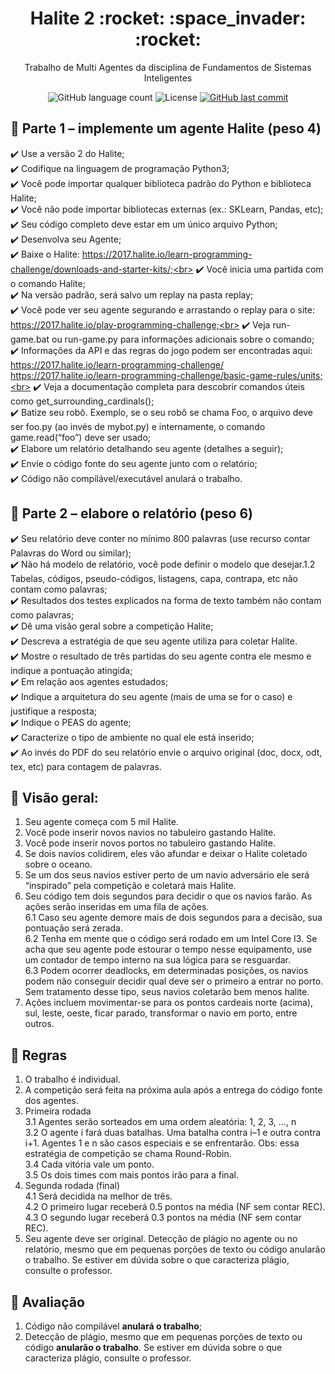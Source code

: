<h1 align="center">
  Halite 2 :rocket: :space_invader: :rocket:
</h1>

<p align="center">Trabalho de Multi Agentes da disciplina de Fundamentos de Sistemas Inteligentes</a>
</p>

<p align="center">
  
  <img alt="GitHub language count" src="https://img.shields.io/github/languages/count/dpalmas/halite2?color=0000FF">

  <img alt="License" src="https://img.shields.io/github/license/dpalmas/halite2?color=0000FF&logo=MIT">
  
  <a href="https://github.com/dpalmas/cc/commits/master">
    <img alt="GitHub last commit" src="https://img.shields.io/github/last-commit/dpalmas/halite2?color=0000FF">
  </a>
</p>

## :pencil: Parte 1 – implemente um agente Halite (peso 4)

:heavy_check_mark: Use a versão 2 do Halite;<br>
:heavy_check_mark: Codifique na linguagem de programação Python3;<br>
:heavy_check_mark: Você pode importar qualquer biblioteca padrão do Python e biblioteca Halite;<br>
:heavy_check_mark: Você não pode importar bibliotecas externas (ex.: SKLearn, Pandas, etc);<br>
:heavy_check_mark: Seu código completo deve estar em um único arquivo Python;<br>
:heavy_check_mark: Desenvolva seu Agente;<br>
:heavy_check_mark: Baixe o Halite: https://2017.halite.io/learn-programming-challenge/downloads-and-starter-kits/;<br>
:heavy_check_mark: Você inicia uma partida com o comando Halite;<br>
:heavy_check_mark: Na versão padrão, será salvo um replay na pasta replay;<br>
:heavy_check_mark: Você pode ver seu agente segurando e arrastando o replay para o site: https://2017.halite.io/play-programming-challenge;<br>
:heavy_check_mark: Veja run-game.bat ou run-game.py para informações adicionais sobre o comando;<br>
:heavy_check_mark: Informações da API e das regras do jogo podem ser encontradas aqui:
https://2017.halite.io/learn-programming-challenge/
https://2017.halite.io/learn-programming-challenge/basic-game-rules/units;<br>
:heavy_check_mark: Veja a documentação completa para descobrir comandos úteis como
get_surrounding_cardinals();<br>
:heavy_check_mark: Batize seu robô. Exemplo, se o seu robô se chama Foo, o arquivo deve ser foo.py (ao invés de
mybot.py) e internamente, o comando game.read(“foo”) deve ser usado;<br>
:heavy_check_mark: Elabore um relatório detalhando seu agente (detalhes a seguir);<br>
:heavy_check_mark: Envie o código fonte do seu agente junto com o relatório;<br>
:heavy_check_mark: Código não compilável/executável anulará o trabalho.

## :pencil: Parte 2 – elabore o relatório (peso 6)

:heavy_check_mark: Seu relatório deve conter no mínimo 800 palavras (use recurso contar Palavras do Word ou
similar);<br>
:heavy_check_mark: Não há modelo de relatório, você pode definir o modelo que desejar.1.2 Tabelas, códigos, pseudo-códigos, listagens, capa, contrapa, etc não contam como palavras;<br>
:heavy_check_mark: Resultados dos testes explicados na forma de texto também não contam como palavras;<br>
:heavy_check_mark: Dê uma visão geral sobre a competição Halite;<br>
:heavy_check_mark: Descreva a estratégia de que seu agente utiliza para coletar Halite.<br>
:heavy_check_mark: Mostre o resultado de três partidas do seu agente contra ele mesmo e indique a pontuação
atingida;<br>
:heavy_check_mark: Em relação aos agentes estudados;<br>
:heavy_check_mark: Indique a arquitetura do seu agente (mais de uma se for o caso) e justifique a resposta;<br>
:heavy_check_mark: Indique o PEAS do agente;<br>
:heavy_check_mark: Caracterize o tipo de ambiente no qual ele está inserido;<br>
:heavy_check_mark: Ao invés do PDF do seu relatório envie o arquivo original (doc, docx, odt, tex, etc) para
contagem de palavras.

## :pencil: Visão geral:

1. Seu agente começa com 5 mil Halite.<br>
2. Você pode inserir novos navios no tabuleiro gastando Halite.<br>
3. Você pode inserir novos portos no tabuleiro gastando Halite.<br>
4. Se dois navios colidirem, eles vão afundar e deixar o Halite coletado sobre o oceano.<br>
5. Se um dos seus navios estiver perto de um navio adversário ele será “inspirado” pela competição
e coletará mais Halite.<br>
6. Seu código tem dois segundos para decidir o que os navios farão. As ações serão inseridas em
uma fila de ações.<br>
  6.1 Caso seu agente demore mais de dois segundos para a decisão, sua pontuação será zerada.<br>
  6.2 Tenha em mente que o código será rodado em um Intel Core I3. Se acha que seu agente pode
  estourar o tempo nesse equipamento, use um contador de tempo interno na sua lógica para se
  resguardar.<br>
  6.3 Podem ocorrer deadlocks, em determinadas posições, os navios podem não conseguir decidir
  qual deve ser o primeiro a entrar no porto. Sem tratamento desse tipo, seus navios coletarão bem
  menos halite.<br>
7. Ações incluem movimentar-se para os pontos cardeais norte (acima), sul, leste, oeste, ficar
parado, transformar o navio em porto, entre outros.

## :pencil: Regras

1. O trabalho é individual.<br>
2. A competição será feita na próxima aula após a entrega do código fonte dos agentes.<br>
3. Primeira rodada<br>
  3.1 Agentes serão sorteados em uma ordem aleatória: 1, 2, 3, ..., n<br>
  3.2 O agente i fará duas batalhas. Uma batalha contra i–1 e outra contra i+1. Agentes 1 e n são
  casos especiais e se enfrentarão. Obs: essa estratégia de competição se chama Round-Robin.<br>
  3.4 Cada vitória vale um ponto.<br>
  3.5 Os dois times com mais pontos irão para a final.<br>
4. Segunda rodada (final)<br>
  4.1 Será decidida na melhor de três.<br>
  4.2 O primeiro lugar receberá 0.5 pontos na média (NF sem contar REC).<br>
  4.3 O segundo lugar receberá 0.3 pontos na média (NF sem contar REC).<br>
5. Seu agente deve ser original. Detecção de plágio no agente ou no relatório, mesmo que em
pequenas porções de texto ou código anularão o trabalho. Se estiver em dúvida sobre o que
caracteriza plágio, consulte o professor.

## :pencil: Avaliação

1. Código não compilável <strong>anulará o trabalho</strong>;<br>
2. Detecção de plágio, mesmo que em pequenas porções de texto ou código <strong>anularão o trabalho</strong>.
Se estiver em dúvida sobre o que caracteriza plágio, consulte o professor.